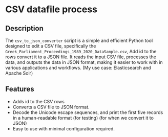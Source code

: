 # CSV datafile process

## Description
The `csv_to_json_converter` script is a simple and efficient Python tool designed to edit a CSV file, specifically the `Greek_Parliament_Proceedings_1989_2020_DataSample.csv`, 
Add id to the rows
convert it to a JSON file. It reads the input CSV file, processes the data, and outputs the data in JSON format, making it easier to work with in various applications and workflows. (My use case: Elasticsearch and Apache Solr)
## Features
- Adds id to the CSV rows
- Converts a CSV file to JSON format.
- Decode the Unicode escape sequences, and print the first five records in a human-readable format (for testing) (for when we convert it to JSON)
- Easy to use with minimal configuration required.


